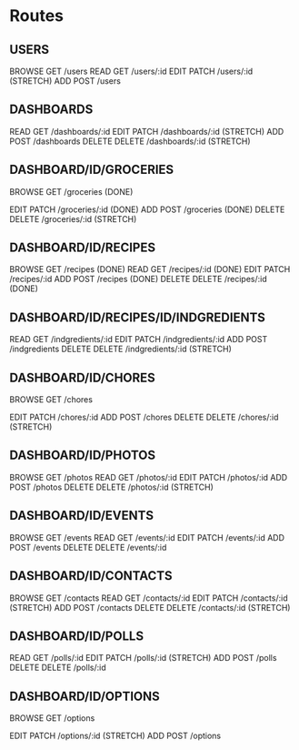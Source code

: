 # Routes

## USERS

BROWSE  GET     /users
READ    GET     /users/:id
EDIT    PATCH   /users/:id (STRETCH)
ADD     POST    /users
<!-- DELETE  DELETE  /users/:id -->

## DASHBOARDS

<!-- BROWSE  GET     /dashboards -->
READ    GET     /dashboards/:id
EDIT    PATCH   /dashboards/:id (STRETCH)
ADD     POST    /dashboards
DELETE  DELETE  /dashboards/:id (STRETCH)

## DASHBOARD/ID/GROCERIES

BROWSE  GET     /groceries (DONE)
<!-- READ    GET     /groceries/:id -->
EDIT    PATCH   /groceries/:id (DONE)
ADD     POST    /groceries (DONE)
DELETE  DELETE  /groceries/:id (STRETCH)

## DASHBOARD/ID/RECIPES

BROWSE  GET     /recipes (DONE)
READ    GET     /recipes/:id (DONE)
EDIT    PATCH   /recipes/:id
ADD     POST    /recipes (DONE)
DELETE  DELETE  /recipes/:id (DONE)

## DASHBOARD/ID/RECIPES/ID/INDGREDIENTS

<!-- BROWSE  GET     /indgredients -->
READ    GET     /indgredients/:id
EDIT    PATCH   /indgredients/:id
ADD     POST    /indgredients
DELETE  DELETE  /indgredients/:id (STRETCH)

## DASHBOARD/ID/CHORES

BROWSE  GET     /chores
<!-- READ    GET     /chores/:id -->
EDIT    PATCH   /chores/:id
ADD     POST    /chores
DELETE  DELETE  /chores/:id (STRETCH)

## DASHBOARD/ID/PHOTOS

BROWSE  GET     /photos
READ    GET     /photos/:id
EDIT    PATCH   /photos/:id
ADD     POST    /photos
DELETE  DELETE  /photos/:id (STRETCH)

## DASHBOARD/ID/EVENTS

BROWSE  GET     /events
READ    GET     /events/:id
EDIT    PATCH   /events/:id
ADD     POST    /events
DELETE  DELETE  /events/:id

## DASHBOARD/ID/CONTACTS

BROWSE  GET     /contacts
READ    GET     /contacts/:id
EDIT    PATCH   /contacts/:id (STRETCH)
ADD     POST    /contacts
DELETE  DELETE  /contacts/:id (STRETCH)

## DASHBOARD/ID/POLLS

<!-- BROWSE  GET     /polls -->
READ    GET     /polls/:id
EDIT    PATCH   /polls/:id (STRETCH)
ADD     POST    /polls
DELETE  DELETE  /polls/:id

## DASHBOARD/ID/OPTIONS

BROWSE  GET     /options
<!-- READ    GET     /options/:id -->
EDIT    PATCH   /options/:id (STRETCH)
ADD     POST    /options
<!-- DELETE  DELETE  /options/:id -->
